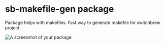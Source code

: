 # sb-makefile-gen package

Package helps with makefiles.
Fast way to generate makefile for switchbrew project.

![A screenshot of your package](https://f.cloud.github.com/assets/69169/2290250/c35d867a-a017-11e3-86be-cd7c5bf3ff9b.gif)
